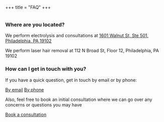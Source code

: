 +++
title = "FAQ"
+++

<div class="column fade-in">
  <h3>Where are you located?</h3>
  <p>We perform electrolysis and consultations at <a href="https://maps.app.goo.gl/ELzdvZycmVgiZGsK6">1601 Walnut St, Ste 501, Philadelphia, PA 19102</a></p>
  <p>We perform laser hair removal at 112 N Broad St, Floor 12, Philadelphia, PA 19102</p>
  <h3>How can I get in touch with you?</h3>
  <p>If you have a quick question, get in touch by email or by phone:</p>
  <div class="column">
  <a
    class="link" href="mailto:transcend.electrolysis@gmail.com?subject=Client%20Question"
    target="_blank"
    rel="noopener noreferrer"
  >By email</a>
  <a class="link" href="tel:+12679274247">By phone</a>
  </div>
  <p>Also, feel free to book an initial consultation where we can go over any concerns or questions you may have</p>
  <a class="link" href="https://www.yocale.com/widget/zapster?locations=154042&op=304958~-1">Book a consultation</a>
</div>